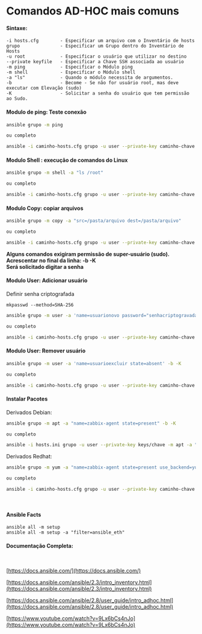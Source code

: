 # Comandos AD-HOC mais comuns

#### Sintaxe:
```
-i hosts.cfg        - Especificar um arquivo com o Inventário de hosts
grupo               - Especificar um Grupo dentro do Inventário de Hosts
-u root             - Especificar o usuário que utilizar no destino
--private keyfile   - Especificar a Chave SSH associada ao usuário
-m ping             - Especificar o Módulo ping
-m shell            - Especificar o Módulo shell 
-a "ls"             - Quando o módulo necessita de argumentos. 
-b                  - Become - Se não for usuário root, mas deve executar com Elevação (sudo)
-K                  - Solicitar a senha do usuário que tem permissão ao Sudo.
```

#### Modulo de ping: Teste conexão
```bash
ansible grupo -m ping

ou completo

ansible -i caminho-hosts.cfg grupo -u user --private-key caminho-chave -m ping
```

#### Modulo Shell : execução de comandos do Linux
```bash
ansible grupo -m shell -a "ls /root"

ou completo

ansible -i caminho-hosts.cfg grupo -u user --private-key caminho-chave -m shell -a "ls /root/"  
```
#### Modulo Copy: copiar arquivos
```bash
ansible grupo -m copy -a "src=/pasta/arquivo dest=/pasta/arquivo"

ou completo

ansible -i caminho-hosts.cfg grupo -u user --private-key caminho-chave -m copy -a "src=/pasta/arquivo dest=/pasta/arquivo"
```

**Alguns comandos exigiram permissão de super-usuário (sudo).**\
**Acrescentar no final da linha: -b -K**\
**Será solicitado digitar a senha**

#### Modulo User: Adicionar usuário
Definir senha criptografada
```
mkpasswd --method=SHA-256
```

```bash
ansible grupo -m user -a 'name=usuarionovo password="senhacriptogravada"' -b -K

ou completo

ansible -i caminho-hosts.cfg grupo -u user --private-key caminho-chave -m user -a 'name=usuarionovo password="senhacriptogravada"' -b -K
```

#### Modulo User: Remover usuário
```bash
ansible grupo -m user -a 'name=usuarioexcluir state=absent' -b -K

ou completo

ansible -i caminho-hosts.cfg grupo -u user --private-key caminho-chave -m user -a 'name=usuarioexcluir state=absent' -b -K
```

#### Instalar Pacotes
Derivados Debian:
```bash
ansible grupo -m apt -a "name=zabbix-agent state=present" -b -K

ou completo

ansible -i hosts.ini grupo -u user --private-key keys/chave -m apt -a "name=zabbix-agent state=present" -b -K
```

Derivados Redhat:
```bash
ansible grupo -m yum -a "name=zabbix-agent state=present use_backend=yum" -b -K

ou completo

ansible -i caminho-hosts.cfg grupo -u user --private-key caminho-chave -m yum -a "name=zabbix-agent state=present use_backend=yum" -b -K
```
<br>


#### Ansible Facts

```
ansible all -m setup
ansible all -m setup -a "filter=ansible_eth"
```

#### Documentação Completa:
<br>

[https://docs.ansible.com/](https://docs.ansible.com/)

[https://docs.ansible.com/ansible/2.3/intro_inventory.html](https://docs.ansible.com/ansible/2.3/intro_inventory.html)

[https://docs.ansible.com/ansible/2.8/user_guide/intro_adhoc.html](https://docs.ansible.com/ansible/2.8/user_guide/intro_adhoc.html)

[https://www.youtube.com/watch?v=9Lx6bCs4nJo](https://www.youtube.com/watch?v=9Lx6bCs4nJo)